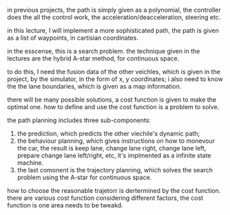 

in previous projects, the path is simply given as a polynomial, the controller does the all the control work, the acceleration/deacceleration, steering etc. 

in this lecture, I will implement a more sophisticated path, the path is given as a list of waypoints, in cartisian coordinates. 

in the esscense, this is a search problem. the technique given in the lectures are the hybrid A-star method, for continuous space. 

to do this, I need the fusion data of the other veichles, which is given in the project, by the simulator, in the form of x, y coordinates; i also need to know the the lane boundaries, which is given as a map information. 

there will be many possible solutions, a cost function is given to make the optimal one. how to define and use the cost function is a problem to solve. 

the path planning includes three sub-components: 
1. the prediction, which predicts the other viechile's dynamic path;
2. the behaviour planning, which gives instructions on how to monevour the car, the result is keep lane, change lane right, change lane left, prepare change lane left/right, etc, it's implmented as a infinite state machine.
3. the last comonent is the trajectory planning, which solves the search problem using the A-star for continuous space. 

how to choose the reasonable trajetorr is dertermined by the cost function. there are various cost function considering different factors, the cost function is one area needs to be tweakd. 



